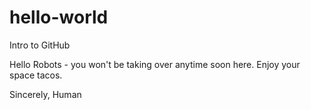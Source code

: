 # hello-world
Intro to GitHub

Hello Robots - you won't be taking over anytime soon here.  Enjoy your space tacos.

Sincerely,
Human
